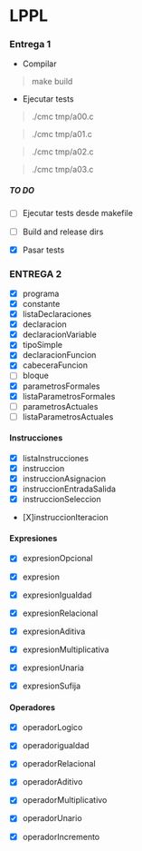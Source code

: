 # LPPL
### Entrega 1
- Compilar
> make build
- Ejecutar tests
> ./cmc tmp/a00.c

> ./cmc tmp/a01.c

> ./cmc tmp/a02.c

> ./cmc tmp/a03.c

##### TO DO
- [ ] Ejecutar tests desde makefile
- [ ] Build and release dirs
- [X] Pasar tests  


### ENTREGA 2

- [X] programa
- [X] constante
- [X] listaDeclaraciones
- [X] declaracion
- [X] declaracionVariable
- [X] tipoSimple
- [X] declaracionFuncion
- [X] cabeceraFuncion
- [ ] bloque
- [X] parametrosFormales
- [X] listaParametrosFormales
- [ ] parametrosActuales
- [ ] listaParametrosActuales

#### Instrucciones
- [X] listaInstrucciones
- [X] instruccion
- [X] instruccionAsignacion
- [X] instruccionEntradaSalida
- [X] instruccionSeleccion
- [X]instruccionIteracion

#### Expresiones
- [X] expresionOpcional
- [X] expresion
- [X] expresionIgualdad
- [X] expresionRelacional
- [X] expresionAditiva
- [X] expresionMultiplicativa
- [X] expresionUnaria
- [X] expresionSufija


#### Operadores
- [X] operadorLogico
- [X] operadorigualdad
- [X] operadorRelacional
- [X] operadorAditivo
- [X] operadorMultiplicativo
- [X] operadorUnario
- [X] operadorIncremento







